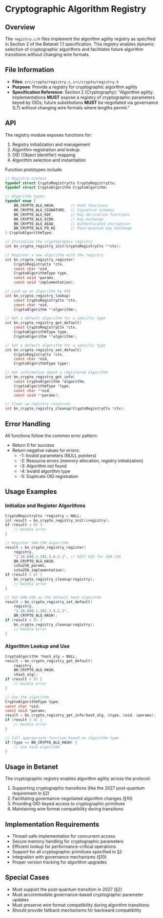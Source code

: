 # Cryptographic Algorithm Registry

## Overview

The `registry.c/h` files implement the algorithm agility registry as specified in Section 2 of the Betanet 1.1 specification. This registry enables dynamic selection of cryptographic algorithms and facilitates future algorithm transitions without changing wire formats.

## File Information

- **Files**: `src/crypto/registry.c`, `src/crypto/registry.h`
- **Purpose**: Provide a registry for cryptographic algorithm agility
- **Specification Reference**: Section 2 (Cryptography): "Algorithm agility. Implementations **MUST** expose a registry of cryptographic parameters keyed by OIDs; future substitutions **MUST** be negotiated via governance (L7) without changing wire formats where lengths permit."

## API

The registry module exposes functions for:

1. Registry initialization and management
2. Algorithm registration and lookup
3. OID (Object Identifier) mapping
4. Algorithm selection and instantiation

Function prototypes include:

```c
// Registry context
typedef struct CryptoRegistryCtx CryptoRegistryCtx;
typedef struct CryptoAlgorithm CryptoAlgorithm;

// Algorithm types
typedef enum {
    BN_CRYPTO_ALG_HASH,       // Hash functions
    BN_CRYPTO_ALG_SIGNATURE,  // Signature schemes
    BN_CRYPTO_ALG_KDF,        // Key derivation functions
    BN_CRYPTO_ALG_ECDH,       // Key exchange
    BN_CRYPTO_ALG_AEAD,       // Authenticated encryption
    BN_CRYPTO_ALG_PQ_KE       // Post-quantum key exchange
} CryptoAlgorithmType;

// Initialize the cryptographic registry
int bn_crypto_registry_init(CryptoRegistryCtx **ctx);

// Register a new algorithm with the registry
int bn_crypto_registry_register(
    CryptoRegistryCtx *ctx,
    const char *oid,
    CryptoAlgorithmType type,
    const void *params,
    const void *implementation);

// Look up an algorithm by OID
int bn_crypto_registry_lookup(
    const CryptoRegistryCtx *ctx,
    const char *oid,
    CryptoAlgorithm **algorithm);

// Get a default algorithm for a specific type
int bn_crypto_registry_get_default(
    const CryptoRegistryCtx *ctx,
    CryptoAlgorithmType type,
    CryptoAlgorithm **algorithm);

// Set a default algorithm for a specific type
int bn_crypto_registry_set_default(
    CryptoRegistryCtx *ctx,
    const char *oid,
    CryptoAlgorithmType type);

// Get information about a registered algorithm
int bn_crypto_registry_get_info(
    const CryptoAlgorithm *algorithm,
    CryptoAlgorithmType *type,
    const char **oid,
    const void **params);

// Clean up registry resources
int bn_crypto_registry_cleanup(CryptoRegistryCtx *ctx);
```

## Error Handling

All functions follow the common error pattern:

- Return 0 for success
- Return negative values for errors:
  - -1: Invalid parameters (NULL pointers)
  - -2: Resource errors (memory allocation, registry initialization)
  - -3: Algorithm not found
  - -4: Invalid algorithm type
  - -5: Duplicate OID registration

## Usage Examples

### Initialize and Register Algorithms

```c
CryptoRegistryCtx *registry = NULL;
int result = bn_crypto_registry_init(&registry);
if (result < 0) {
    // Handle error
}

// Register SHA-256 algorithm
result = bn_crypto_registry_register(
    registry,
    "2.16.840.1.101.3.4.2.1", // NIST OID for SHA-256
    BN_CRYPTO_ALG_HASH,
    &sha256_params,
    &sha256_implementation);
if (result < 0) {
    bn_crypto_registry_cleanup(registry);
    // Handle error
}

// Set SHA-256 as the default hash algorithm
result = bn_crypto_registry_set_default(
    registry,
    "2.16.840.1.101.3.4.2.1",
    BN_CRYPTO_ALG_HASH);
if (result < 0) {
    bn_crypto_registry_cleanup(registry);
    // Handle error
}
```

### Algorithm Lookup and Use

```c
CryptoAlgorithm *hash_alg = NULL;
result = bn_crypto_registry_get_default(
    registry,
    BN_CRYPTO_ALG_HASH,
    &hash_alg);
if (result < 0) {
    // Handle error
}

// Use the algorithm
CryptoAlgorithmType type;
const char *oid;
const void *params;
result = bn_crypto_registry_get_info(hash_alg, &type, &oid, &params);
if (result < 0) {
    // Handle error
}

// Call appropriate function based on algorithm type
if (type == BN_CRYPTO_ALG_HASH) {
    // Use hash algorithm
}
```

## Usage in Betanet

The cryptographic registry enables algorithm agility across the protocol:

1. Supporting cryptographic transitions (like the 2027 post-quantum requirement in §2)
2. Facilitating governance-negotiated algorithm changes (§10)
3. Providing OID-keyed access to cryptographic primitives
4. Maintaining wire format compatibility during transitions

## Implementation Requirements

- Thread-safe implementation for concurrent access
- Secure memory handling for cryptographic parameters
- Efficient lookup for performance-critical operations
- Support for all cryptographic primitives specified in §2
- Integration with governance mechanisms (§10)
- Proper version tracking for algorithm upgrades

## Special Cases

- Must support the post-quantum transition in 2027 (§2)
- Must accommodate governance-based cryptographic parameter updates
- Must preserve wire format compatibility during algorithm transitions
- Should provide fallback mechanisms for backward compatibility